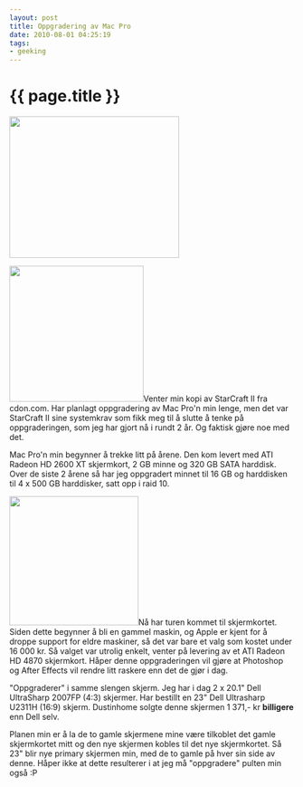 ```yaml
---
layout: post
title: Oppgradering av Mac Pro
date: 2010-08-01 04:25:19
tags: 
- geeking
---
```


{{ page.title }}
================

<img class="aligncenter size-medium wp-image-1002" title="starcraft_2" src="http://pjatt.net/images/2010/08/starcraft_2-300x250.png" alt="" width="300" height="250"  />

<img class="alignleft size-medium wp-image-1012" title="Dell U2311H Ultrasharp" src="http://pjatt.net/images/2010/08/Dell-U2311H-Ultrasharp-296x300.jpg" alt="" width="237" height="240"  />Venter min kopi av StarCraft II fra cdon.com. Har planlagt oppgradering av Mac Pro'n min lenge, men det var StarCraft II sine systemkrav som fikk meg til å slutte å tenke på oppgraderingen, som jeg har gjort nå i rundt 2 år. Og faktisk gjøre noe med det.

Mac Pro'n min begynner å trekke litt på årene. Den kom levert med ATI Radeon HD 2600 XT skjermkort, 2 GB minne og 320 GB SATA harddisk. Over de siste 2 årene så har jeg oppgradert minnet til 16 GB og harddisken til 4 x 500 GB harddisker, satt opp i raid 10.

<img class="size-full wp-image-998 alignright" title="ATI Radeon HD 4870" src="http://pjatt.net/images/2010/08/ATI-Radeon-HD-4870.jpg" alt="" width="228" height="228"  />Nå har turen kommet til skjermkortet. Siden dette begynner å bli en gammel maskin, og Apple er kjent for å droppe support for eldre maskiner, så det var bare et valg som kostet under 16 000 kr. Så valget var utrolig enkelt, venter på levering av et ATI Radeon HD 4870 skjermkort. Håper denne oppgraderingen vil gjøre at Photoshop og After Effects vil rendre litt raskere enn det de gjør i dag.

"Oppgraderer" i samme slengen skjerm. Jeg har i dag 2 x 20.1" Dell UltraSharp 2007FP (4:3) skjermer. Har bestillt en 23" Dell Ultrasharp U2311H (16:9) skjerm. Dustinhome solgte denne skjermen 1 371,- kr <strong>billigere</strong> enn Dell selv.

Planen min er å la de to gamle skjermene mine være tilkoblet det gamle skjermkortet mitt og den nye skjermen kobles til det nye skjermkortet. Så 23" blir nye primary skjermen min, med de to gamle på hver sin side av denne. Håper ikke at dette resulterer i at jeg må "oppgradere" pulten min også :P